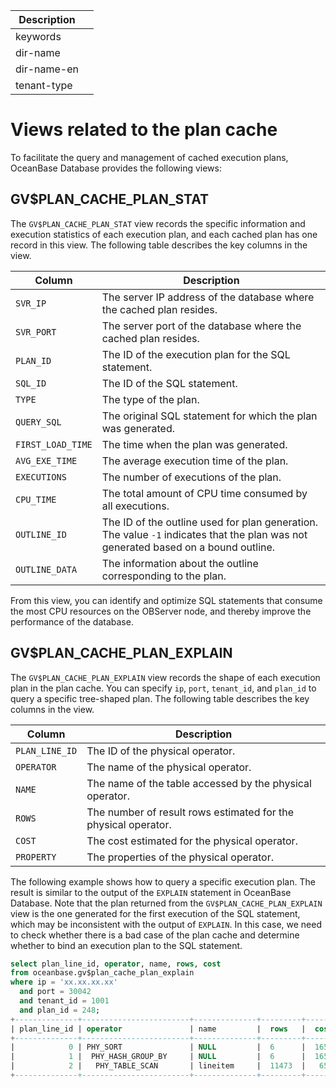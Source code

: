 | Description   |                 |
|---------------|-----------------|
| keywords      |                 |
| dir-name      |                 |
| dir-name-en   |                 |
| tenant-type   |                 |

# Views related to the plan cache

To facilitate the query and management of cached execution plans, OceanBase Database provides the following views:

## GV$PLAN_CACHE_PLAN_STAT

The `GV$PLAN_CACHE_PLAN_STAT` view records the specific information and execution statistics of each execution plan, and each cached plan has one record in this view. The following table describes the key columns in the view.

| Column | Description |
|---|---|
| `SVR_IP` | The server IP address of the database where the cached plan resides. |
| `SVR_PORT` | The server port of the database where the cached plan resides. |
| `PLAN_ID` | The ID of the execution plan for the SQL statement. |
| `SQL_ID` | The ID of the SQL statement. |
| `TYPE` | The type of the plan. |
| `QUERY_SQL` | The original SQL statement for which the plan was generated. |
| `FIRST_LOAD_TIME` | The time when the plan was generated. |
| `AVG_EXE_TIME` | The average execution time of the plan. |
| `EXECUTIONS` | The number of executions of the plan. |
| `CPU_TIME` | The total amount of CPU time consumed by all executions. |
| `OUTLINE_ID` | The ID of the outline used for plan generation. The value `-1` indicates that the plan was not generated based on a bound outline. |
| `OUTLINE_DATA` | The information about the outline corresponding to the plan. |

From this view, you can identify and optimize SQL statements that consume the most CPU resources on the OBServer node, and thereby improve the performance of the database.

## GV$PLAN_CACHE_PLAN_EXPLAIN

The `GV$PLAN_CACHE_PLAN_EXPLAIN` view records the shape of each execution plan in the plan cache. You can specify `ip`, `port`, `tenant_id`, and `plan_id` to query a specific tree-shaped plan. The following table describes the key columns in the view.

| Column | Description |
|---|---|
| `PLAN_LINE_ID` | The ID of the physical operator. |
| `OPERATOR` | The name of the physical operator. |
| `NAME` | The name of the table accessed by the physical operator. |
| `ROWS` | The number of result rows estimated for the physical operator. |
| `COST` | The cost estimated for the physical operator. |
| `PROPERTY` | The properties of the physical operator. |

The following example shows how to query a specific execution plan. The result is similar to the output of the `EXPLAIN` statement in OceanBase Database. Note that the plan returned from the `GV$PLAN_CACHE_PLAN_EXPLAIN` view is the one generated for the first execution of the SQL statement, which may be inconsistent with the output of `EXPLAIN`. In this case, we need to check whether there is a bad case of the plan cache and determine whether to bind an execution plan to the SQL statement.

```sql
select plan_line_id, operator, name, rows, cost
from oceanbase.gv$plan_cache_plan_explain
where ip = 'xx.xx.xx.xx'
  and port = 30042
  and tenant_id = 1001
  and plan_id = 248;
+--------------+------------------------+--------------+---------+----------+
| plan_line_id | operator               | name         |  rows   |  cost    |
+--------------+------------------------+--------------+---------+----------+
|            0 | PHY_SORT               | NULL         |  6      |  16522   |
|            1 |  PHY_HASH_GROUP_BY     | NULL         |  6      |  16506   |
|            2 |   PHY_TABLE_SCAN       | lineitem     |  11473  |   6597   |
+--------------+------------------------+--------------+---------+----------+
```
